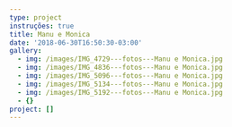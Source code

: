 ```yaml
---
type: project
instruções: true
title: Manu e Monica
date: '2018-06-30T16:50:30-03:00'
gallery:
  - img: /images/IMG_4729---fotos---Manu e Monica.jpg
  - img: /images/IMG_4836---fotos---Manu e Monica.jpg
  - img: /images/IMG_5096---fotos---Manu e Monica.jpg
  - img: /images/IMG_5134---fotos---Manu e Monica.jpg
  - img: /images/IMG_5192---fotos---Manu e Monica.jpg
  - {}
project: []
---
```


